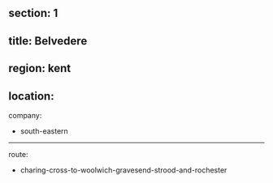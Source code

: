 section: 1
----
title: Belvedere
----
region: kent
----
location: 
----
company:
- south-eastern
----
route:
- charing-cross-to-woolwich-gravesend-strood-and-rochester
